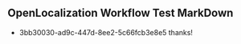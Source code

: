 ## OpenLocalization Workflow Test MarkDown
* 3bb30030-ad9c-447d-8ee2-5c66fcb3e8e5 thanks!

<!--HONumber=Jul16_HO5-->


